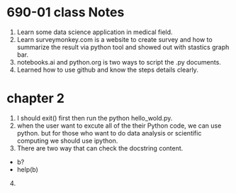  # 690-01 class Notes
 
 1. Learn some data science application in medical field.
 2. Learn surveymonkey.com is a website to create survey and how to summarize the result via python tool and showed out with stastics graph bar.
 3. notebooks.ai and python.org is two ways to script the .py documents.
 4. Learned how to use github and know the steps details clearly.
 
 # chapter 2 
 1. I should exit() first then run the python hello_wold.py.
 2. when the user want to excute all of the their Python code, we can use python. 
    but for those who want to do data analysis or scientific computing we should use ipython.
 3. There are two way that can check the docstring content.
   - b?
   - help(b) 
 4.
